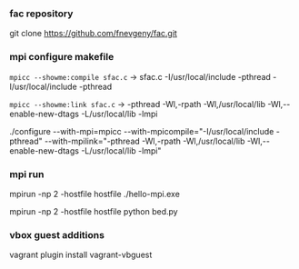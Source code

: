 ### fac repository
git clone https://github.com/fnevgeny/fac.git

### mpi configure makefile

```mpicc --showme:compile sfac.c```
-> sfac.c -I/usr/local/include -pthread -I/usr/local/include -pthread

```mpicc --showme:link sfac.c```
-> -pthread -Wl,-rpath -Wl,/usr/local/lib -Wl,--enable-new-dtags -L/usr/local/lib -lmpi

./configure --with-mpi=mpicc --with-mpicompile="-I/usr/local/include -pthread" --with-mpilink="-pthread -Wl,-rpath -Wl,/usr/local/lib -Wl,--enable-new-dtags -L/usr/local/lib -lmpi"

### mpi run
mpirun -np 2 -hostfile hostfile ./hello-mpi.exe

mpirun -np 2 -hostfile hostfile python bed.py

### vbox guest additions
vagrant plugin install vagrant-vbguest